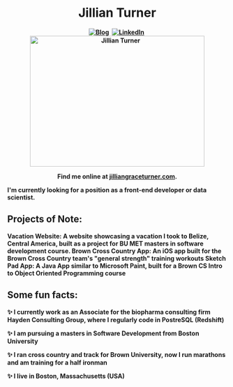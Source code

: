 <p>
  <h1 align="center"><b>Jillian Turner</h1>
</p>

<p align="center">
<a href="https://jilliangraceturner.com"><img src="https://img.shields.io/badge/website-000000?style=for-the-badge&logo=About.me&logoColor=white" alt="Blog" /></a>&nbsp;
<a href="https://www.linkedin.com/in/jillian-turner-2ab762142/"><img src="https://img.shields.io/badge/LinkedIn-0077B5?style=for-the-badge&logo=linkedin&logoColor=white" alt="LinkedIn" /></a>&nbsp;
<br/>

<img alt="Jillian Turner" border="0" height="300" src="https://drive.google.com/uc?export=view&id=1UKO-AlOADcr0ATFran1MrkLyPo7FG68v" title="Jillian Turner" width="400" />
  <br/>

<p align="center">Find me online at <a href="http://jilliangraceturner.com">jilliangraceturner.com</a>.</p>
<p>I'm currently looking for a position as a front-end developer or data scientist.</p>

</p>


## Projects of Note:
Vacation Website: A website showcasing a vacation I took to Belize, Central America, built as a project for BU MET masters in software development course.
Brown Cross Country App: An iOS app built for the Brown Cross Country team's "general strength" training workouts
Sketch Pad App: A Java App similar to Microsoft Paint, built for a Brown CS Intro to Object Oriented Programming course


## Some fun facts:

✨ I currently work as an Associate for the biopharma consulting firm Hayden Consulting Group, where I regularly code in PostreSQL (Redshift)

✨ I am pursuing a masters in Software Development from Boston University

✨ I ran cross country and track for Brown University, now I run marathons and am training for a half ironman

✨ I live in Boston, Massachusetts (USA)
